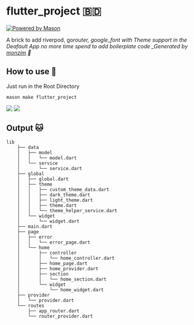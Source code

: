 # flutter_project 🇧🇩

[![Powered by Mason](https://img.shields.io/endpoint?url=https%3A%2F%2Ftinyurl.com%2Fmason-badge)](https://github.com/felangel/mason)

A brick to add riverpod, go*router, google_font with Theme support in the Deafault App no more time spend to add boilerplate code
\_Generated by [monzim][1] 🧱*

## How to use 🚀

Just run in the Root Directory

    mason make flutter_project

[![](https://img.shields.io/badge/GitHub-100000?style=for-the-badge&logo=github&logoColor=white)](https://github.com/Monzim/mason_bricks)
[![](https://img.shields.io/badge/website-000000?style=for-the-badge&logo=About.me&logoColor=white)](https:monzim.com)

## Output 🐱

    lib
        ├── data
        │   ├── model
        │   │   └── model.dart
        │   └── service
        │       └── service.dart
        ├── global
        │   ├── global.dart
        │   ├── theme
        │   │   ├── custom_theme_data.dart
        │   │   ├── dark_theme.dart
        │   │   ├── light_theme.dart
        │   │   ├── theme.dart
        │   │   └── theme_helper_service.dart
        │   └── widget
        │       └── widget.dart
        ├── main.dart
        ├── page
        │   ├── error
        │   │   └── error_page.dart
        │   └── home
        │       ├── controller
        │       │   └── home_controller.dart
        │       ├── home_page.dart
        │       ├── home_provider.dart
        │       ├── section
        │       │   └── home_section.dart
        │       └── widget
        │           └── home_widget.dart
        ├── provider
        │   └── provider.dart
        └── routes
            ├── app_router.dart
            └── router_provider.dart

[1]: https://github.com/Monzim
